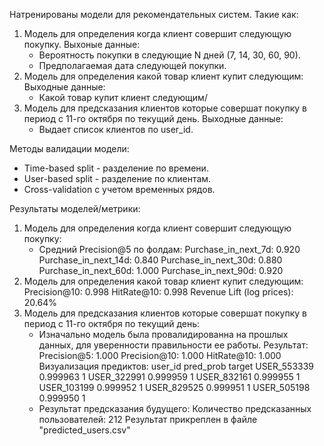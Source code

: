 Натренированы модели для рекомендательных систем. Такие как:
1) Модель для определения когда клиент совершит следующую покупку.
   Выхоные данные:
   - Вероятность покупки в следующие N дней (7, 14, 30, 60, 90).
   - Предполагаемая дата следующей покупки.
2) Модель для определения какой товар клиент купит следующим:
   Выходные данные:
   - Какой товар купит клиент следующим/
3) Модель для предсказания клиентов которые совершат покупку в период с 11-го октября по текущий день.
   Выходные данные:
   - Выдает список клиентов по user_id.

Методы валидации модели:
- Time-based split - разделение по времени.
- User-based split - разделение по клиентам.
- Cross-validation с учетом временных рядов.

Результаты моделей/метрики:
1) Модель для определения когда клиент совершит следующую покупку:
   - Средний Precision@5 по фолдам:
      Purchase_in_next_7d: 0.920
      Purchase_in_next_14d: 0.840
      Purchase_in_next_30d: 0.880
      Purchase_in_next_60d: 1.000
      Purchase_in_next_90d: 0.920
2) Модель для определения какой товар клиент купит следующим:
   Precision@10: 0.998
   HitRate@10: 0.998
   Revenue Lift (log prices): 20.64%
3) Модель для предсказания клиентов которые совершат покупку в период с 11-го октября по текущий день:
   - Изначально модель была провалидированна на прошлых данных, для уверенности правильности ее работы.
     Результат:
      Precision@5: 1.000
      Precision@10: 1.000
      HitRate@10: 1.000
     Визуализация предиктов:
      user_id   pred_prob   target
      USER_553339   0.999963   1
      USER_322991   0.999959   1
      USER_832161   0.999955   1
      USER_103199   0.999952   1
      USER_829525   0.999951   1
      USER_505198   0.999950   1
   - Результат предсказания будущего:
     Количество предсказанных пользователей: 212
     Результат прикреплен в файле "predicted_users.csv"

